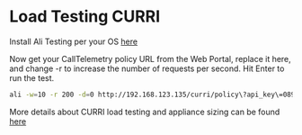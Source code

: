 # Load Testing CURRI

Install Ali Testing per your OS [here](https://github.com/nakabonne/ali)

Now get your CallTelemetry policy URL from the Web Portal, replace it here, and change -r  to increase the number of requests per second. Hit Enter to run the test.

```bash
ali -w=10 -r 200 -d=0 http://192.168.123.135/curri/policy\?api_key\=089131c3-6de2-4cc2-ae97-cd20975cd09e --method=POST --body-file ./curri.xml
```

More details about CURRI load testing and appliance sizing can be found [here](https://docs.calltelemetry.com/guide/sizing)
